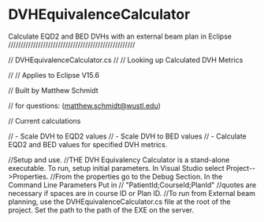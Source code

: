 # DVHEquivalenceCalculator
Calculate EQD2 and BED DVHs with an external beam plan in Eclipse
///////////////////////////////////////////////////

// DVHEquivalenceCalculator.cs
//
// Looking up Calculated DVH Metrics

//
// Applies to Eclipse V15.6

// Built by Matthew Schmidt 

// for questions: (matthew.schmidt@wustl.edu)

// Current calculations

// - Scale DVH to EQD2 values
// - Scale DVH to BED values
// - Calculate EQD2 and BED values for specified DVH metrics.


 //Setup and use.
 //THE DVH Equivalency Calculator is a stand-alone executable. To run, setup initial parameters. In Visual Studio select Project-->Properties.
 //From the properties go to the Debug Section. In the Command Line Parameters Put in
 // "PatientId;CourseId;PlanId"
 //quotes are necessary if spaces are in course ID or Plan ID.
 //To run from External beam planning, use the DVHEquivalenceCalculator.cs file at the root of the project. Set the path to the path of the EXE on the server.

